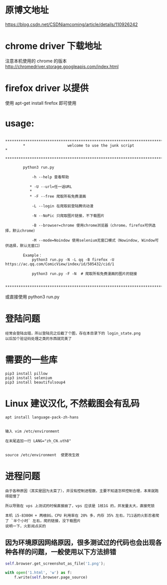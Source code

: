 # 原博文地址
https://blog.csdn.net/CSDNiamcoming/article/details/110926242	

# chrome driver 下载地址
注意本机使用的 chrome 的版本
http://chromedriver.storage.googleapis.com/index.html

# firefox driver 以提供
使用 apt-get install firefox 即可使用

# usage:
            ***************************************************************************
            *                   welcome to use the junk script                        *
            ***************************************************************************
            
            python3 run.py 
                
                -h --help 查看帮助
                
               * -U --url=任一话URL 
               * 
               * -F --free 爬取所有免费漫画 
                
                -L --login 在爬取前登陆腾讯动漫
                
                -N --NoPic 只爬取图片链接，不下载图片
                
                -B --browser=chrome 使用chrome浏览器（chrome，firefox可供选择，默认chrome）
                
                -M --mode=Noindow 使用selenium无窗口模式（Nowindow, Window可供选择，默认无窗口）
            
            Example：
                python3 run.py -N -L qq -B firefox -U https://ac.qq.com/ComicView/index/id/505432/cid/1  
                
                python3 run.py -F -N  # 爬取所有免费漫画的图片的链接 
                
            ***************************************************************************

或直接使用 python3 run.py

# 登陆问题
	经常会登陆出错，所以登陆完之后截了个图，存在本目录下的 login_state.png
	以后加个验证码处理之类的东西就完美了

# 需要的一些库
	pip3 install pillow
	pip3 install selenium
	pip3 install beautifulsoup4

# Linux 建议汉化, 不然截图会有乱码
	apt install language-pack-zh-hans


	输入 vim /etc/environment     

	在末尾追加一行 LANG="zh_CN.uth8"


	source /etc/environment  使更改生效

# 进程问题
	由于各种原因（其实是因为太菜了），并没有控制进程数，主要不知道怎样控制合理，本来就跑得挺慢了
	
	所以导致在 vps 上测试的时候直接崩了，vps 应该是 1核1G 的，并发量太大，直接死锁

	本机 i5-8300H + 两根8G，CPU 利用率在 20% 多，内存 35% 左右，711话的火影忍者爬了 `半个小时` 左右，爬的链接，没下载图片
	说明一下，火影阅点买的

## 因为环境原因网络原因，很多测试过的代码也会出现各种各样的问题，一般使用以下方法排错
```python
self.browser.get_screenshot_as_file('1.png');

with open('1.html', 'w') as f:
	f.write(self.browser.page_source)
```
		
